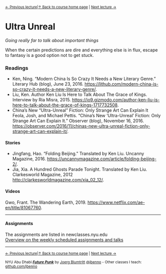 <sup>[&larr; Previous lecture](/files/10.md)|[&uarr; Back to course home page](/README.md) | [Next lecture &rarr;](/files/12.md)</sup>  
  
# Ultra Unreal
*Going really far to talk about important things*

When the certain predictions are dire and everything else is in flux, escape to fantasy is a good option not to get stuck.

### Readings
- Ken, Ning. “Modern China Is So Crazy It Needs a New Literary Genre.” Literary  Hub (blog), June 23, 2016. https://lithub.com/modern-china-is-so-crazy-it-needs-a-new-literary-genre/.
- Liu, Ken. Author Ken Liu Is Here to Talk About The Grace of Kings. Interview by Ria Misra, 2015. https://io9.gizmodo.com/author-ken-liu-is-here-to-talk-about-the-grace-of-kings-1717732508.
- China’s New “Ultra-Unreal” Fiction: Only Strange Art Can Explain It Feola, Josh, and Michael Pettis. “China’s New ‘Ultra-Unreal’ Fiction: Only Strange Art Can Explain It.” Observer (blog), November 16, 2016. https://observer.com/2016/11/chinas-new-ultra-unreal-fiction-only-strange-art-can-explain-it/.  

#### Stories
- Jingfang, Hao. “Folding Beijing.” Translated by Ken Liu. Uncanny Magazine, 2016. https://uncannymagazine.com/article/folding-beijing-2/.
- Jia, Xia. A Hundred Ghosts Parade Tonight. Translated by Ken Liu. Clarkesworld Magazine, 2012 http://clarkesworldmagazine.com/xia_02_12/.

#### Videos
Gwo, Frant. The Wandering Earth, 2019. https://www.netflix.com/ae-en/title/81067760.

***

#### Assignments
The assignments are listed in newclasses.nyu.edu  
[Overview on the weekly scheduled assignments and talks](https://docs.google.com/spreadsheets/d/1X1GFioqqV0LJTk4EP8K0p6nl-vHBqKvkfuaAfof8oeA/edit?usp=sharing)  


***
<sup>[&larr; Previous lecture](/files/10.md)|[&uarr; Back to course home page](/README.md) | [Next lecture &rarr;](/files/12.md)</sup>  
  
<sup>NYU Abu Dhabi ***[Future Punk](/README.md)*** by [Joerg Blumtritt](https://jbenno.net) [@jbenno](https://twitter.com/jbenno) - Other classes I teach: [github.com/jbenno](https://github.com/jbenno/teaching/blob/master/README.md)</sup>

